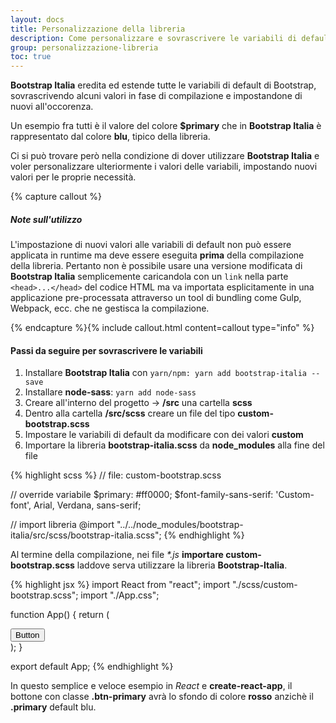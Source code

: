 ```yaml
---
layout: docs
title: Personalizzazione della libreria
description: Come personalizzare e sovrascrivere le variabili di default della libreria (es. colori, font-family, misure, ecc.)
group: personalizzazione-libreria
toc: true
---
```


**Bootstrap Italia** eredita ed estende tutte le variabili di default di Bootstrap, sovrascrivendo alcuni valori in fase di compilazione e impostandone di nuovi all'occorenza.

Un esempio fra tutti è il valore del colore **\$primary** che in **Bootstrap Italia** è rappresentato dal colore **blu**, tipico della libreria.

Ci si può trovare però nella condizione di dover utilizzare **Bootstrap Italia** e voler personalizzare ulteriormente i valori delle variabili, impostando nuovi valori per le proprie necessità.

{% capture callout %}

##### Note sull'utilizzo

L'impostazione di nuovi valori alle variabili di default non può essere applicata in runtime ma deve essere eseguita **prima** della compilazione della libreria. Pertanto non è possibile usare una versione modificata di **Bootstrap Italia** semplicemente caricandola con un `link` nella parte `<head>...</head>` del codice HTML ma va importata esplicitamente in una applicazione pre-processata attraverso un tool di bundling come Gulp, Webpack, ecc. che ne gestisca la compilazione.

{% endcapture %}{% include callout.html content=callout type="info" %}

#### Passi da seguire per sovrascrivere le variabili

1. Installare **Bootstrap Italia** con `yarn/npm: yarn add bootstrap-italia --save`
2. Installare **node-sass**: `yarn add node-sass`
3. Creare all'interno del progetto -> **/src** una cartella **scss**
4. Dentro alla cartella **/src/scss** creare un file del tipo **custom-bootstrap.scss**
5. Impostare le variabili di default da modificare con dei valori **custom**
6. Importare la libreria **bootstrap-italia.scss** da **node_modules** alla fine del file

{% highlight scss %}
// file: custom-bootstrap.scss

// override variabile
$primary: #ff0000;
$font-family-sans-serif: 'Custom-font', Arial, Verdana, sans-serif;

// import libreria
@import "../../node_modules/bootstrap-italia/src/scss/bootstrap-italia.scss";
{% endhighlight %}

Al termine della compilazione, nei file _\*.js_ **importare custom-bootstrap.scss** laddove serva utilizzare la libreria **Bootstrap-Italia**.

{% highlight jsx %}
import React from "react";
import "./scss/custom-bootstrap.scss";
import "./App.css";

function App() {
  return (
    <div className="App">
      <button className="btn btn-primary">
        Button
      </button>
    </div>
  );
}

export default App;
{% endhighlight %}

In questo semplice e veloce esempio in _React_ e **create-react-app**, il bottone con classe **.btn-primary** avrà lo sfondo di colore **rosso** anzichè il **.primary** default blu.
